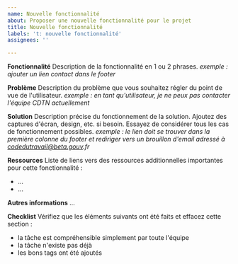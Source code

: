```yaml
---
name: Nouvelle fonctionnalité
about: Proposer une nouvelle fonctionnalité pour le projet
title: Nouvelle fonctionnalité
labels: 't: nouvelle fonctionnalité'
assignees: ''

---
```


**Fonctionnalité**
Description de la fonctionnalité en 1 ou 2 phrases.
_exemple : ajouter un lien contact dans le footer_

**Problème**
Description du problème que vous souhaitez régler du point de vue de l'utilisateur.
_exemple : en tant qu'utilisateur, je ne peux pas contacter l'équipe CDTN actuellement_

**Solution**
Description précise du fonctionnement de la solution. Ajoutez des captures d'écran, design, etc. si besoin. Essayez de considérer tous les cas de fonctionnement possibles.
_exemple : le lien doit se trouver dans la première colonne du footer et rediriger vers un brouillon d'email adressé à codedutravail@beta.gouv.fr_

**Ressources**
Liste de liens vers des ressources additionnelles importantes pour cette fonctionnalité :
- ...
- ...

**Autres informations**
...

**Checklist**
Vérifiez que les éléments suivants ont été faits et effacez cette section :
- la tâche est compréhensible simplement par toute l'équipe
- la tâche n'existe pas déjà
- les bons tags ont été ajoutés

